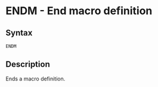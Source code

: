 # ENDM - End macro definition

## Syntax
```assembly
ENDM
```

## Description
Ends a macro definition.
